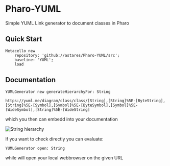 # Pharo-YUML
Simple YUML Link generator to document classes in Pharo

## Quick Start 

```Smalltalk
Metacello new 
	repository: 'github://astares/Pharo-YUML/src';
	baseline: 'YUML';
	load
```


## Documentation

```Smalltalk
YUMLGenerator new generateHierarchyFor: String
```

```
https://yuml.me/diagram/class/class/[String],[String]%5E-[ByteString],[String]%5E-[Symbol],[Symbol]%5E-[ByteSymbol],[Symbol]%5E-[WideSymbol],[String]%5E-[WideString]
```

which you then can embedd into your documentation

![String hierarchy](https://yuml.me/diagram/class/class/[String],[String]%5E-[ByteString],[String]%5E-[Symbol],[Symbol]%5E-[ByteSymbol],[Symbol]%5E-[WideSymbol],[String]%5E-[WideString])

If you want to check directly you can evaluate:

```Smalltalk
YUMLGenerator open: String
```

while will open your local webbrowser on the given URL

